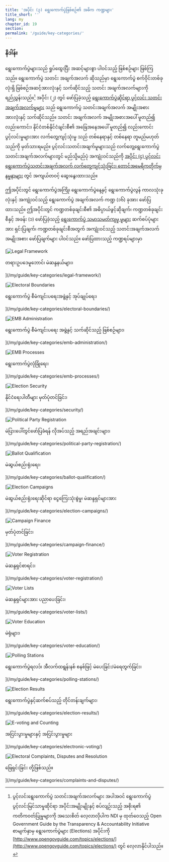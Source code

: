```yaml
---
title: 'အပိုင်း (၃) ရွေးကောက်ပွဲဖြစ်စဉ်၏ အဓိက ကဏ္ဍများ'
title_short: ''
lang: my
chapter_id: 19
section:
permalink: '/guide/key-categories/'
---
```


### နိဒါန်း

ရွေးကောက်ပွဲများသည် ရှုပ်ထွေးပြီး အဆင့်များစွာ ပါဝင်သည့် ဖြစ်စဉ်များ ဖြစ်ကြသည်။ ရွေးကောက်ပွဲ သတင်း အချက်အလက် ဆိုသည်မှာ ရွေးကောက်ပွဲ စက်ဝိုင်းတစ်ခုလုံးရှိ ဖြစ်စဉ်အဆင့်အားလုံးနှင့် သက်ဆိုင်သည့် သတင်း အချက်အလက်များကို ရည်ညွှန်းသည်။[^1] အပိုင်း (၂) တွင် ဖော်ပြခဲ့သည့် [ရွေးကောက်ပွဲဆိုင်ရာ ပွင့်လင်း သတင်း အချက်အလက်မူများ](/my/guide/principles/) သည် ရွေးကောက်ပွဲ သတင်းအချက်အလက် အမျိုးအစားအားလုံးနှင့် သက်ဆိုင်သည်။ သတင်း အချက်အလက် အမျိုးအစားအပေါ် မူတည်၍ လည်းကောင်း၊ နိုင်ငံတစ်နိုင်ငံချင်းစီ၏ အခြေအနေအပေါ် မူတည်၍ လည်းကောင်း ပွင့်လင်းမှုများအား လက်တွေ့ကျင့်သုံးမှု သည် တစ်နေရာနှင့် တစ်နေရာ တူမည်မဟုတ်သည်ကို မှတ်သားရမည်။ ပွင့်လင်းသတင်းအချက်မူများသည် လက်တွေ့ရွေးကောက်ပွဲ သတင်းအချက်အလက်များတွင် မည်သို့မည်ပုံ အကျုံးဝင်သည်ကို [အပိုင်း (၄) ပွင့်လင်းရွေးကောက်ပွဲသတင်းအချက်အလက် လက်တွေ့ကျင့်သုံးခြင်း၊ တောင်အမေရိကတိုက်မှ နမှုနာများ](/my/guide/country-examples/) တွင် အကျယ်တဝင့် ဆွေးနွေးထားသည်။

ဤအပိုင်းတွင် ရွေးကောက်ပွဲအကြို၊ ရွေးကောက်ပွဲနေ့နှင့် ရွေးကောက်ပွဲလွန် ကာလသုံးခုလုံးနှင့် အကျုံးဝင်သည့် ရွေးကောက်ပွဲ အချက်အလက် ကဏ္ဍ (၁၆) ခုအား ဖော်ပြထားသည်။ ဤအပိုင်းတွင် ကဏ္ဍတစ်ခုချင်းစီ၏ အဓိပ္ပာယ်ဖွင့်ဆိုချက်၊ ကဏ္ဍတစ်ခုချင်းစီနှင့် အခန်း (၁) ဖော်ပြခဲ့သည့် [ရွေးကောက်ပွဲ သမာသမတ်ကျမှု မူများ](/my/guide/electoral-integrity/) ဆက်စပ်ပုံများအား ရှင်းပြချက်၊ ကဏ္ဍတစ်ခုချင်းစီအတွက် အကျုံးဝင်သည့် သတင်းအချက်အလက် အမျိုးအစား ဖော်ပြချက်များ ပါဝင်သည်။ ဖော်ပြထားသည့် ကဏ္ဍရပ်များမှာ

[![Legal Framework](/assets/images/inventory/categories/legal-framework.png)

တရားဥပဒေမူဘောင်၊ မဲဆန္ဒနယ်များ၊

](/my/guide/key-categories/legal-framework/)

[![Electoral Boundaries](/assets/images/inventory/categories/electoral-boundaries.png)

ရွေးကောက်ပွဲ စီမံကျင်းပရေးအဖွဲ့နှင့် အုပ်ချုပ်ရေး၊

](/my/guide/key-categories/electoral-boundaries/)

[![EMB Administration](/assets/images/inventory/categories/election-management-body-and-administration.png)

ရွေးကောက်ပွဲ စီမံကျင်းပရေး အဖွဲ့နှင့် သက်ဆိုင်သည့် ဖြစ်စဉ်များ၊

](/my/guide/key-categories/emb-administration/)

[![EMB Processes](/assets/images/inventory/categories/election-management-body-processes.png)

ရွေးကောက်ပွဲလုံခြုံရေး၊

](/my/guide/key-categories/emb-processes/)

[![Election Security](/assets/images/inventory/categories/security.png)

နိုင်ငံရေးပါတီများ မှတ်ပုံတင်ခြင်း၊

](/my/guide/key-categories/security/)

[![Political Party Registration](/assets/images/inventory/categories/political-party-registration.png)

မဲပြားပေါ်တွင်ဖော်ပြခံရန် လိုအပ်သည့် အရည်အချင်းများ၊

](/my/guide/key-categories/political-party-registration/)

[![Ballot Qualification](/assets/images/inventory/categories/ballot-qualification.png)

မဲဆွယ်စည်းရုံးရေး၊

](/my/guide/key-categories/ballot-qualification/)

[![Election Campaigns](/assets/images/inventory/categories/election-campaigns.png)

မဲဆွယ်စည်းရုံးရေးဆိုင်ရာ ငွေကြေးသုံးစွဲမှု၊ မဲဆန္ဒရှင်များအား

](/my/guide/key-categories/election-campaigns/)

[![Campaign Finance](/assets/images/inventory/categories/campaign-finance.png)

မှတ်ပုံတင်ခြင်း၊

](/my/guide/key-categories/campaign-finance/)

[![Voter Registration](/assets/images/inventory/categories/voter-registration.png)

မဲဆန္ဒရှင်စာရင်း၊

](/my/guide/key-categories/voter-registration/)

[![Voter Lists](/assets/images/inventory/categories/voter-lists.png)

မဲဆန္ဒရှင်များအား ပညာပေးခြင်း၊

](/my/guide/key-categories/voter-lists/)

[![Voter Education](/assets/images/inventory/categories/voter-education.png)

မဲရုံများ၊

](/my/guide/key-categories/voter-education/)

[![Polling Stations](/assets/images/inventory/categories/polling-stations.png)

ရွေးကောက်ပွဲရလဒ်၊ အီလက်ထရွန်းနစ် စနစ်ဖြင့် မဲပေးခြင်း/မဲရေတွက်ခြင်း၊

](/my/guide/key-categories/polling-stations/)

[![Election Results](/assets/images/inventory/categories/election-results-official-final.png)

ရွေးကောက်ပွဲနှင့်ဆက်စပ်သည့် တိုင်တန်းချက်များ၊

](/my/guide/key-categories/election-results/)

[![E-voting and Counting](/assets/images/inventory/categories/electronic-voting.png)

အငြင်းပွားမှုများနှင့် အငြင်းပွားမှုများ

](/my/guide/key-categories/electronic-voting/)

[![Electoral Complaints, Disputes and Resolution](/assets/images/inventory/categories/electoral-complaints-and-disputes.png)

ဖြေရှင်းခြင်း တို့ဖြစ်သည်။

](/my/guide/key-categories/complaints-and-disputes/)

[^1]: ပွင့်လင်းရွေးကောက်ပွဲ သတင်းအချက်အလက်များ အပါအဝင် ရွေးကောက်ပွဲ ပွင့်လင်းမြင်သာမှုဆိုင်ရာ အပိုင်းအမျိုးမျိုးနှင့် စပ်လျဉ်းသည့် အစိုးရ၏ ကတိကဝတ်ပြုမှုများကို အသေးစိတ် လေ့လာလိုပါက NDI မှ ထုတ်ဝေသည့် Open Government Guide by the Transparency & Accountability Initiative စာမျက်နှာမှ ရွေးကောက်ပွဲများ (Elections) အပိုင်းကို [http://www.opengovguide.com/topics/elections/](http://www.opengovguide.com/topics/elections/) တွင် လေ့လာနိုင်ပါသည်။
